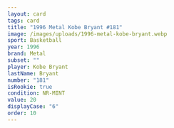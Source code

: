 ```yaml
---
layout: card
tags: card
title: "1996 Metal Kobe Bryant #181"
image: /images/uploads/1996-metal-kobe-bryant.webp
sport: Basketball
year: 1996
brand: Metal
subset: ""
player: Kobe Bryant
lastName: Bryant
number: "181"
isRookie: true
condition: NR-MINT
value: 20
displayCase: "6"
order: 10
---
```

